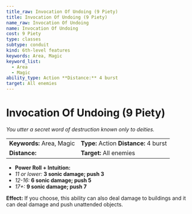 ```yaml
---
title_raw: Invocation Of Undoing (9 Piety)
title: Invocation Of Undoing (9 Piety)
name_raw: Invocation Of Undoing
name: Invocation Of Undoing
cost: 9 Piety
type: classes
subtype: conduit
kind: 6th-level features
keywords: Area, Magic
keyword_list:
  - Area
  - Magic
ability_type: Action **Distance:** 4 burst
target: All enemies
---
```


# Invocation Of Undoing (9 Piety)

*You utter a secret word of destruction known only to deities.*

|                           |                                        |
| :------------------------ | :------------------------------------- |
| **Keywords:** Area, Magic | **Type:** Action **Distance:** 4 burst |
| **Distance:**             | **Target:** All enemies                |

- **Power Roll + Intuition:**
- *11 or lower:* **3 sonic damage; push 3**
- *12-16:* **6 sonic damage; push 5**
- *17+:* **9 sonic damage; push 7**

**Effect:** If you choose, this ability can also deal damage to buildings and it can deal damage and push unattended objects.
